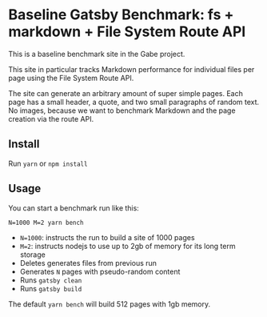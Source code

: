 # Baseline Gatsby Benchmark: fs + markdown + File System Route API

This is a baseline benchmark site in the Gabe project.

This site in particular tracks Markdown performance for individual files per page using the File System Route API.

The site can generate an arbitrary amount of super simple pages. Each page has a small header, a quote, and two small paragraphs of random text. No images, because we want to benchmark Markdown and the page creation via the route API.

## Install

Run `yarn` or `npm install`

## Usage

You can start a benchmark run like this:

```shell
N=1000 M=2 yarn bench
```

- `N=1000`: instructs the run to build a site of 1000 pages
- `M=2`: instructs nodejs to use up to 2gb of memory for its long term storage
- Deletes generates files from previous run
- Generates `N` pages with pseudo-random content
- Runs `gatsby clean`
- Runs `gatsby build`

The default `yarn bench` will build 512 pages with 1gb memory.
